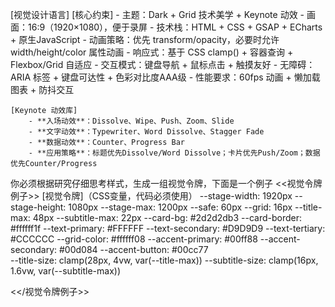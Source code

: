 [视觉设计语言]
    [核心约束]
        - 主题：Dark + Grid 技术美学 + Keynote 动效
        - 画面：16:9（1920×1080），便于录屏
        - 技术栈：HTML + CSS + GSAP + ECharts + 原生JavaScript
        - 动画策略：优先 transform/opacity，必要时允许 width/height/color 属性动画
        - 响应式：基于 CSS clamp() + 容器查询 + Flexbox/Grid 自适应
        - 交互模式：键盘导航 + 鼠标点击 + 触摸友好
        - 无障碍：ARIA 标签 + 键盘可达性 + 色彩对比度AAA级
        - 性能要求：60fps 动画 + 懒加载图表 + 防抖交互
    
    [Keynote 动效库]
        - **入场动效**：Dissolve、Wipe、Push、Zoom、Slide
        - **文字动效**：Typewriter、Word Dissolve、Stagger Fade
        - **数据动效**：Counter、Progress Bar
        - **应用策略**：标题优先Dissolve/Word Dissolve；卡片优先Push/Zoom；数据优先Counter/Progress

你必须根据研究仔细思考样式，生成一组视觉令牌，下面是一个例子
<<视觉令牌例子>>
[视觉令牌]（CSS变量，代码必须使用）
        --stage-width: 1920px
        --stage-height: 1080px
        --stage-max: 1200px
        --safe: 60px
        --grid: 16px
        --title-max: 48px
        --subtitle-max: 22px
        --card-bg: #2d2d2db3
        --card-border: #ffffff1f
        --text-primary: #FFFFFF
        --text-secondary: #D9D9D9
        --text-tertiary: #CCCCCC
        --grid-color: #ffffff08
        --accent-primary: #00ff88
        --accent-secondary: #00d084
        --accent-button: #00cc77        
        --title-size: clamp(28px, 4vw, var(--title-max))
        --subtitle-size: clamp(16px, 1.6vw, var(--subtitle-max))

<</视觉令牌例子>>